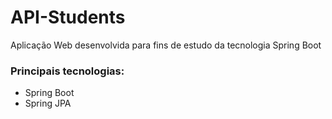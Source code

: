 # API-Students
Aplicação Web desenvolvida para fins de estudo da tecnologia Spring Boot


### Principais tecnologias:
- Spring Boot
- Spring JPA
